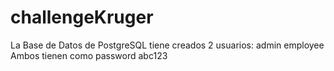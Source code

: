 # challengeKruger
La Base de Datos de PostgreSQL tiene creados 2 usuarios:
admin
employee
Ambos tienen como password abc123
